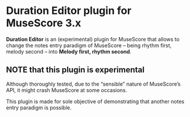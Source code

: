 # Duration Editor plugin for MuseScore 3.x
**Duration Editor** is an (experimental) plugin for MuseScore that allows to change the notes entry paradigm of MuseScore – being rhythm first, melody second – into **Melody first, rhythm second**.

## NOTE that this plugin is experimental ##
Although thoroughly tested, due to the “sensible” nature of MuseScore’s API,  it might crash MuseScore at some occasions.

This plugin is made for sole objective of demonstrating that another notes entry paradigm is possible.
